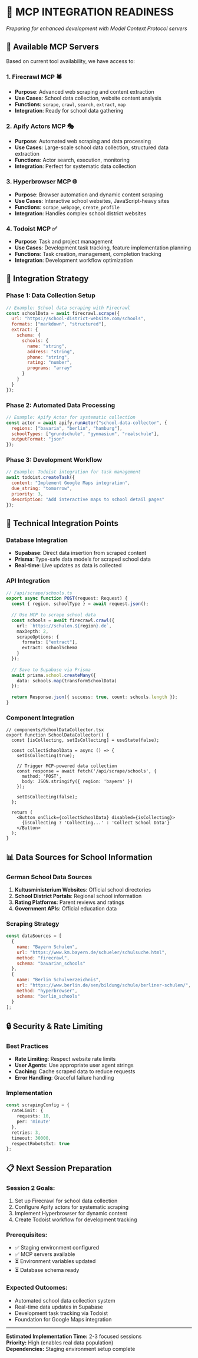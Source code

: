 # 🔌 MCP INTEGRATION READINESS
*Preparing for enhanced development with Model Context Protocol servers*

## 🎯 **Available MCP Servers**
Based on current tool availability, we have access to:

### **1. Firecrawl MCP** 🕷️
- **Purpose**: Advanced web scraping and content extraction
- **Use Cases**: School data collection, website content analysis
- **Functions**: `scrape`, `crawl`, `search`, `extract`, `map`
- **Integration**: Ready for school data gathering

### **2. Apify Actors MCP** 🎭
- **Purpose**: Automated web scraping and data processing
- **Use Cases**: Large-scale school data collection, structured data extraction
- **Functions**: Actor search, execution, monitoring
- **Integration**: Perfect for systematic data collection

### **3. Hyperbrowser MCP** 🌐
- **Purpose**: Browser automation and dynamic content scraping
- **Use Cases**: Interactive school websites, JavaScript-heavy sites
- **Functions**: `scrape_webpage`, `create_profile`
- **Integration**: Handles complex school district websites

### **4. Todoist MCP** ✅
- **Purpose**: Task and project management
- **Use Cases**: Development task tracking, feature implementation planning
- **Functions**: Task creation, management, completion tracking
- **Integration**: Development workflow optimization

## 🚀 **Integration Strategy**

### **Phase 1: Data Collection Setup**
```javascript
// Example: School data scraping with Firecrawl
const schoolData = await firecrawl.scrape({
  url: "https://school-district-website.com/schools",
  formats: ["markdown", "structured"],
  extract: {
    schema: {
      schools: {
        name: "string",
        address: "string", 
        phone: "string",
        rating: "number",
        programs: "array"
      }
    }
  }
});
```

### **Phase 2: Automated Data Processing**
```javascript
// Example: Apify Actor for systematic collection
const actor = await apify.runActor("school-data-collector", {
  regions: ["bavaria", "berlin", "hamburg"],
  schoolTypes: ["grundschule", "gymnasium", "realschule"],
  outputFormat: "json"
});
```

### **Phase 3: Development Workflow**
```javascript
// Example: Todoist integration for task management
await todoist.createTask({
  content: "Implement Google Maps integration",
  due_string: "tomorrow",
  priority: 3,
  description: "Add interactive maps to school detail pages"
});
```

## 🔧 **Technical Integration Points**

### **Database Integration**
- **Supabase**: Direct data insertion from scraped content
- **Prisma**: Type-safe data models for scraped school data
- **Real-time**: Live updates as data is collected

### **API Integration**
```typescript
// /api/scrape/schools.ts
export async function POST(request: Request) {
  const { region, schoolType } = await request.json();
  
  // Use MCP to scrape school data
  const schools = await firecrawl.crawl({
    url: `https://schulen.${region}.de`,
    maxDepth: 2,
    scrapeOptions: {
      formats: ["extract"],
      extract: schoolSchema
    }
  });
  
  // Save to Supabase via Prisma
  await prisma.school.createMany({
    data: schools.map(transformSchoolData)
  });
  
  return Response.json({ success: true, count: schools.length });
}
```

### **Component Integration**
```tsx
// components/SchoolDataCollector.tsx
export function SchoolDataCollector() {
  const [isCollecting, setIsCollecting] = useState(false);
  
  const collectSchoolData = async () => {
    setIsCollecting(true);
    
    // Trigger MCP-powered data collection
    const response = await fetch('/api/scrape/schools', {
      method: 'POST',
      body: JSON.stringify({ region: 'bayern' })
    });
    
    setIsCollecting(false);
  };
  
  return (
    <Button onClick={collectSchoolData} disabled={isCollecting}>
      {isCollecting ? 'Collecting...' : 'Collect School Data'}
    </Button>
  );
}
```

## 📊 **Data Sources for School Information**

### **German School Data Sources**
1. **Kultusministerium Websites**: Official school directories
2. **School District Portals**: Regional school information
3. **Rating Platforms**: Parent reviews and ratings
4. **Government APIs**: Official education data

### **Scraping Strategy**
```javascript
const dataSources = [
  {
    name: "Bayern Schulen",
    url: "https://www.km.bayern.de/schueler/schulsuche.html",
    method: "firecrawl",
    schema: "bavarian_schools"
  },
  {
    name: "Berlin Schulverzeichnis", 
    url: "https://www.berlin.de/sen/bildung/schule/berliner-schulen/",
    method: "hyperbrowser",
    schema: "berlin_schools"
  }
];
```

## 🔒 **Security & Rate Limiting**

### **Best Practices**
- **Rate Limiting**: Respect website rate limits
- **User Agents**: Use appropriate user agent strings
- **Caching**: Cache scraped data to reduce requests
- **Error Handling**: Graceful failure handling

### **Implementation**
```typescript
const scrapingConfig = {
  rateLimit: {
    requests: 10,
    per: 'minute'
  },
  retries: 3,
  timeout: 30000,
  respectRobotsTxt: true
};
```

## 📋 **Next Session Preparation**

### **Session 2 Goals:**
1. Set up Firecrawl for school data collection
2. Configure Apify actors for systematic scraping
3. Implement Hyperbrowser for dynamic content
4. Create Todoist workflow for development tracking

### **Prerequisites:**
- ✅ Staging environment configured
- ✅ MCP servers available
- ⏳ Environment variables updated
- ⏳ Database schema ready

### **Expected Outcomes:**
- Automated school data collection system
- Real-time data updates in Supabase
- Development task tracking via Todoist
- Foundation for Google Maps integration

---

**Estimated Implementation Time:** 2-3 focused sessions  
**Priority:** High (enables real data population)  
**Dependencies:** Staging environment setup complete